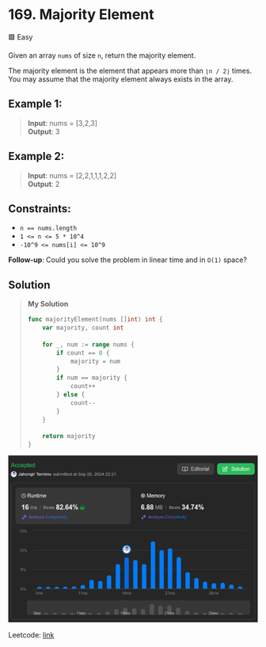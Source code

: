 # 169. Majority Element
🟩 Easy

Given an array `nums` of size `n`, return the majority element.

The majority element is the element that appears more than `⌊n / 2⌋` times. You may assume that the majority element always exists in the array.

## Example 1:
> **Input**: nums = [3,2,3] \
> **Output**: 3 

## Example 2:
> **Input**: nums = [2,2,1,1,1,2,2] \
> **Output**: 2

## Constraints:
* `n == nums.length`
* `1 <= n <= 5 * 10^4`
* `-10^9 <= nums[i] <= 10^9`

**Follow-up**: Could you solve the problem in linear time and in `O(1)` space?

## Solution
> **My Solution**
> ```go
> func majorityElement(nums []int) int {
>     var majority, count int
> 
>     for _, num := range nums {
>         if count == 0 {
>             majority = num
>         }
>         if num == majority {
>             count++
>         } else {
>             count--
>         }
>     }
> 
>     return majority
> }
> ```

![result](169.png)

Leetcode: [link](https://leetcode.com/problems/majority-element/description)